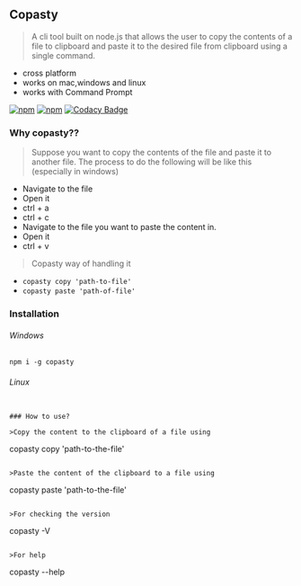 ## Copasty
>A cli tool built on node.js that allows the user to copy the contents of a file to clipboard and paste it to the desired file from clipboard using a single command.

- cross platform
- works on mac,windows and linux
- works with Command Prompt

[![npm](https://img.shields.io/npm/dm/copasty.svg?style=flat-square)](https://www.npmjs.com/package/copasty)
[![npm](https://img.shields.io/npm/v/copasty.svg?style=flat-square)](https://www.npmjs.com/package/copasty)
[![Codacy Badge](https://api.codacy.com/project/badge/Grade/fa54fa38100448f292447ba994499414)](https://www.codacy.com/app/aayush1408/Copasty?utm_source=github.com&amp;utm_medium=referral&amp;utm_content=aayush1408/Copasty&amp;utm_campaign=Badge_Grade)

### Why copasty??

>Suppose you want to copy the contents of the file and paste it to another file. The process to do the following will be like this (especially in windows)

- Navigate to the file
- Open it
- ctrl + a
- ctrl + c
- Navigate to the file you want to paste the content in.
- Open it
- ctrl + v

> Copasty way of handling it

- ```copasty copy 'path-to-file'```
- ```copasty paste 'path-of-file'```


### Installation

###### Windows
```npm i -g copasty```

###### Linux
```sudo npm i -g copasty 

### How to use?

>Copy the content to the clipboard of a file using 
```
copasty copy 'path-to-the-file'
```

>Paste the content of the clipboard to a file using 
```
copasty paste 'path-to-the-file'
```

>For checking the version
```
copasty -V
```

>For help
```
copasty --help
```

